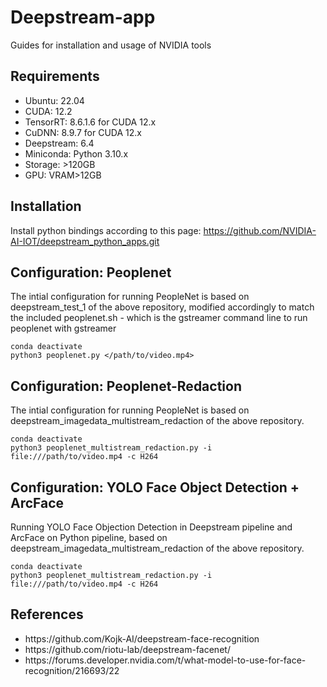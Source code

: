 # Deepstream-app
Guides for installation and usage of NVIDIA tools

## Requirements
<p>
<ul>
<li>Ubuntu: 22.04 </li>
<li>CUDA: 12.2 </li>
<li>TensorRT: 8.6.1.6 for CUDA 12.x </li>
<li>CuDNN: 8.9.7 for CUDA 12.x </li>
<li>Deepstream: 6.4 </li>
<li>Miniconda: Python 3.10.x </li>
<li>Storage: >120GB </li>
<li>GPU: VRAM>12GB </l>
</ul>
</p>

## Installation
Install python bindings according to this page: https://github.com/NVIDIA-AI-IOT/deepstream_python_apps.git

## Configuration: Peoplenet
The intial configuration for running PeopleNet is based on deepstream_test_1 of the above repository, modified accordingly to match the included peoplenet.sh - which is the gstreamer command line to run peoplenet with gstreamer
```shell
conda deactivate
python3 peoplenet.py </path/to/video.mp4>
```

## Configuration: Peoplenet-Redaction
The intial configuration for running PeopleNet is based on deepstream_imagedata_multistream_redaction of the above repository.
```shell
conda deactivate
python3 peoplenet_multistream_redaction.py -i file:///path/to/video.mp4 -c H264
```

## Configuration: YOLO Face Object Detection + ArcFace
Running YOLO Face Objection Detection in Deepstream pipeline and ArcFace on Python pipeline, based on deepstream_imagedata_multistream_redaction of the above repository.
```shell
conda deactivate
python3 peoplenet_multistream_redaction.py -i file:///path/to/video.mp4 -c H264
```


## References
<ul>
<li>
https://github.com/Kojk-AI/deepstream-face-recognition
</li>
<li>
https://github.com/riotu-lab/deepstream-facenet/
</li>
<li>
https://forums.developer.nvidia.com/t/what-model-to-use-for-face-recognition/216693/22
</li>
</ul>